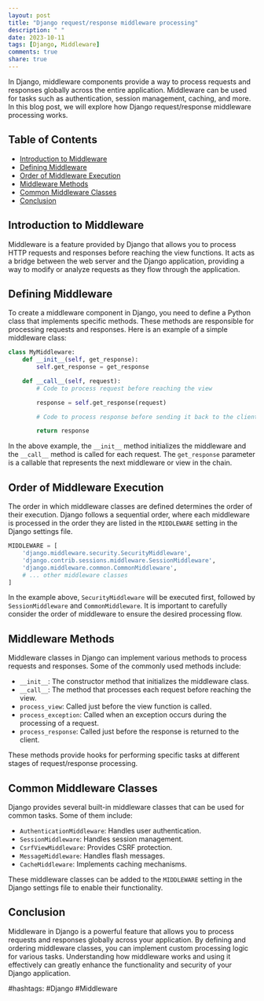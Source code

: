 ```yaml
---
layout: post
title: "Django request/response middleware processing"
description: " "
date: 2023-10-11
tags: [Django, Middleware]
comments: true
share: true
---
```


In Django, middleware components provide a way to process requests and responses globally across the entire application. Middleware can be used for tasks such as authentication, session management, caching, and more. In this blog post, we will explore how Django request/response middleware processing works.

## Table of Contents
- [Introduction to Middleware](#introduction-to-middleware)
- [Defining Middleware](#defining-middleware)
- [Order of Middleware Execution](#order-of-middleware-execution)
- [Middleware Methods](#middleware-methods)
- [Common Middleware Classes](#common-middleware-classes)
- [Conclusion](#conclusion)

## Introduction to Middleware

Middleware is a feature provided by Django that allows you to process HTTP requests and responses before reaching the view functions. It acts as a bridge between the web server and the Django application, providing a way to modify or analyze requests as they flow through the application.

## Defining Middleware

To create a middleware component in Django, you need to define a Python class that implements specific methods. These methods are responsible for processing requests and responses. Here is an example of a simple middleware class:

```python
class MyMiddleware:
    def __init__(self, get_response):
        self.get_response = get_response

    def __call__(self, request):
        # Code to process request before reaching the view

        response = self.get_response(request)

        # Code to process response before sending it back to the client

        return response
```

In the above example, the `__init__` method initializes the middleware and the `__call__` method is called for each request. The `get_response` parameter is a callable that represents the next middleware or view in the chain.

## Order of Middleware Execution

The order in which middleware classes are defined determines the order of their execution. Django follows a sequential order, where each middleware is processed in the order they are listed in the `MIDDLEWARE` setting in the Django settings file.

```python
MIDDLEWARE = [
    'django.middleware.security.SecurityMiddleware',
    'django.contrib.sessions.middleware.SessionMiddleware',
    'django.middleware.common.CommonMiddleware',
    # ... other middleware classes
]
```

In the example above, `SecurityMiddleware` will be executed first, followed by `SessionMiddleware` and `CommonMiddleware`. It is important to carefully consider the order of middleware to ensure the desired processing flow.

## Middleware Methods

Middleware classes in Django can implement various methods to process requests and responses. Some of the commonly used methods include:

- `__init__`: The constructor method that initializes the middleware class.
- `__call__`: The method that processes each request before reaching the view.
- `process_view`: Called just before the view function is called.
- `process_exception`: Called when an exception occurs during the processing of a request.
- `process_response`: Called just before the response is returned to the client.

These methods provide hooks for performing specific tasks at different stages of request/response processing.

## Common Middleware Classes

Django provides several built-in middleware classes that can be used for common tasks. Some of them include:

- `AuthenticationMiddleware`: Handles user authentication.
- `SessionMiddleware`: Handles session management.
- `CsrfViewMiddleware`: Provides CSRF protection.
- `MessageMiddleware`: Handles flash messages.
- `CacheMiddleware`: Implements caching mechanisms.

These middleware classes can be added to the `MIDDLEWARE` setting in the Django settings file to enable their functionality.

## Conclusion

Middleware in Django is a powerful feature that allows you to process requests and responses globally across your application. By defining and ordering middleware classes, you can implement custom processing logic for various tasks. Understanding how middleware works and using it effectively can greatly enhance the functionality and security of your Django application.

#hashtags: #Django #Middleware